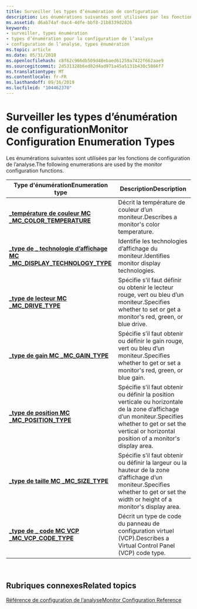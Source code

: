 ```yaml
---
title: Surveiller les types d’énumération de configuration
description: Les énumérations suivantes sont utilisées par les fonctions de configuration de l’analyse.
ms.assetid: d6ab74af-0ac4-4dfe-bbf8-21b8339d2826
keywords:
- surveiller, types énumération
- types d’énumération pour la configuration de l’analyse
- configuration de l’analyse, types énumération
ms.topic: article
ms.date: 05/31/2018
ms.openlocfilehash: c8f62c966db509d48ebaed61259a7422f662aae9
ms.sourcegitcommit: 2d531328b6ed82d4ad971a45a5131b430c5866f7
ms.translationtype: MT
ms.contentlocale: fr-FR
ms.lasthandoff: 09/16/2019
ms.locfileid: "104462370"
---
```

# <a name="monitor-configuration-enumeration-types"></a><span data-ttu-id="6ba21-106">Surveiller les types d’énumération de configuration</span><span class="sxs-lookup"><span data-stu-id="6ba21-106">Monitor Configuration Enumeration Types</span></span>

<span data-ttu-id="6ba21-107">Les énumérations suivantes sont utilisées par les fonctions de configuration de l’analyse.</span><span class="sxs-lookup"><span data-stu-id="6ba21-107">The following enumerations are used by the monitor configuration functions.</span></span>



| <span data-ttu-id="6ba21-108">Type d'énumération</span><span class="sxs-lookup"><span data-stu-id="6ba21-108">Enumeration type</span></span>                                                    | <span data-ttu-id="6ba21-109">Description</span><span class="sxs-lookup"><span data-stu-id="6ba21-109">Description</span></span>                                                                                      |
|---------------------------------------------------------------------|--------------------------------------------------------------------------------------------------|
| [<span data-ttu-id="6ba21-110">**\_température de couleur MC \_**</span><span class="sxs-lookup"><span data-stu-id="6ba21-110">**MC\_COLOR\_TEMPERATURE**</span></span>](/windows/desktop/api/HighLevelMonitorConfigurationAPI/ne-highlevelmonitorconfigurationapi-mc_color_temperature)              | <span data-ttu-id="6ba21-111">Décrit la température de couleur d’un moniteur.</span><span class="sxs-lookup"><span data-stu-id="6ba21-111">Describes a monitor's color temperature.</span></span>                                                         |
| [<span data-ttu-id="6ba21-112">**\_type de \_ technologie d’affichage MC \_**</span><span class="sxs-lookup"><span data-stu-id="6ba21-112">**MC\_DISPLAY\_TECHNOLOGY\_TYPE**</span></span>](/windows/desktop/api/HighLevelMonitorConfigurationAPI/ne-highlevelmonitorconfigurationapi-mc_display_technology_type) | <span data-ttu-id="6ba21-113">Identifie les technologies d’affichage du moniteur.</span><span class="sxs-lookup"><span data-stu-id="6ba21-113">Identifies monitor display technologies.</span></span>                                                         |
| [<span data-ttu-id="6ba21-114">**\_type de lecteur MC \_**</span><span class="sxs-lookup"><span data-stu-id="6ba21-114">**MC\_DRIVE\_TYPE**</span></span>](/windows/desktop/api/HighLevelMonitorConfigurationAPI/ne-highlevelmonitorconfigurationapi-mc_drive_type)                            | <span data-ttu-id="6ba21-115">Spécifie s’il faut définir ou obtenir le lecteur rouge, vert ou bleu d’un moniteur.</span><span class="sxs-lookup"><span data-stu-id="6ba21-115">Specifies whether to set or get a monitor's red, green, or blue drive.</span></span>                           |
| [<span data-ttu-id="6ba21-116">**\_type de gain MC \_**</span><span class="sxs-lookup"><span data-stu-id="6ba21-116">**MC\_GAIN\_TYPE**</span></span>](/windows/desktop/api/HighLevelMonitorConfigurationAPI/ne-highlevelmonitorconfigurationapi-mc_gain_type)                              | <span data-ttu-id="6ba21-117">Spécifie s’il faut obtenir ou définir le gain rouge, vert ou bleu d’un moniteur.</span><span class="sxs-lookup"><span data-stu-id="6ba21-117">Specifies whether to get or set a monitor's red, green, or blue gain.</span></span>                            |
| [<span data-ttu-id="6ba21-118">**\_type de position MC \_**</span><span class="sxs-lookup"><span data-stu-id="6ba21-118">**MC\_POSITION\_TYPE**</span></span>](/windows/desktop/api/HighLevelMonitorConfigurationAPI/ne-highlevelmonitorconfigurationapi-mc_position_type)                      | <span data-ttu-id="6ba21-119">Spécifie s’il faut obtenir ou définir la position verticale ou horizontale de la zone d’affichage d’un moniteur.</span><span class="sxs-lookup"><span data-stu-id="6ba21-119">Specifies whether to get or set the vertical or horizontal position of a monitor's display area.</span></span> |
| [<span data-ttu-id="6ba21-120">**\_type de taille MC \_**</span><span class="sxs-lookup"><span data-stu-id="6ba21-120">**MC\_SIZE\_TYPE**</span></span>](/windows/desktop/api/HighLevelMonitorConfigurationAPI/ne-highlevelmonitorconfigurationapi-mc_size_type)                              | <span data-ttu-id="6ba21-121">Spécifie s’il faut obtenir ou définir la largeur ou la hauteur de la zone d’affichage d’un moniteur.</span><span class="sxs-lookup"><span data-stu-id="6ba21-121">Specifies whether to get or set the width or height of a monitor's display area.</span></span>                 |
| [<span data-ttu-id="6ba21-122">**\_type de \_ code MC VCP \_**</span><span class="sxs-lookup"><span data-stu-id="6ba21-122">**MC\_VCP\_CODE\_TYPE**</span></span>](/windows/desktop/api/LowLevelMonitorConfigurationAPI/ne-lowlevelmonitorconfigurationapi-mc_vcp_code_type)                     | <span data-ttu-id="6ba21-123">Décrit un type de code du panneau de configuration virtuel (VCP).</span><span class="sxs-lookup"><span data-stu-id="6ba21-123">Describes a Virtual Control Panel (VCP) code type.</span></span>                                               |



 

## <a name="related-topics"></a><span data-ttu-id="6ba21-124">Rubriques connexes</span><span class="sxs-lookup"><span data-stu-id="6ba21-124">Related topics</span></span>

<dl> <dt>

[<span data-ttu-id="6ba21-125">Référence de configuration de l’analyse</span><span class="sxs-lookup"><span data-stu-id="6ba21-125">Monitor Configuration Reference</span></span>](monitor-configuration-reference.md)
</dt> </dl>

 

 




